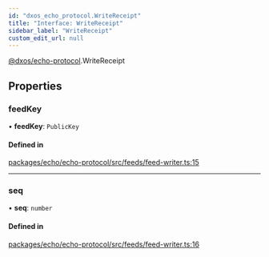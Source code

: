 ```yaml
---
id: "dxos_echo_protocol.WriteReceipt"
title: "Interface: WriteReceipt"
sidebar_label: "WriteReceipt"
custom_edit_url: null
---
```


[@dxos/echo-protocol](../modules/dxos_echo_protocol.md).WriteReceipt

## Properties

### feedKey

• **feedKey**: `PublicKey`

#### Defined in

[packages/echo/echo-protocol/src/feeds/feed-writer.ts:15](https://github.com/dxos/protocols/blob/c793f0fed/packages/echo/echo-protocol/src/feeds/feed-writer.ts#L15)

___

### seq

• **seq**: `number`

#### Defined in

[packages/echo/echo-protocol/src/feeds/feed-writer.ts:16](https://github.com/dxos/protocols/blob/c793f0fed/packages/echo/echo-protocol/src/feeds/feed-writer.ts#L16)
